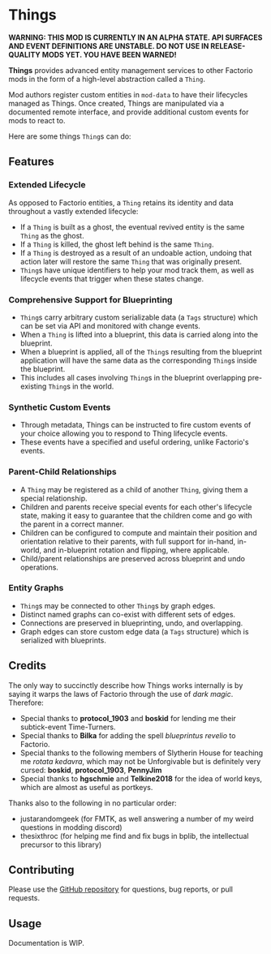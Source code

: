 # Things

**WARNING: THIS MOD IS CURRENTLY IN AN ALPHA STATE. API SURFACES AND EVENT DEFINITIONS ARE UNSTABLE. DO NOT USE IN RELEASE-QUALITY MODS YET. YOU HAVE BEEN WARNED!**

**Things** provides advanced entity management services to other Factorio mods in the form of a high-level abstraction called a `Thing`.

Mod authors register custom entities in `mod-data` to have their lifecycles managed as Things. Once created, Things are manipulated via a documented remote interface, and provide additional custom events for mods to react to.

Here are some things `Thing`s can do:

## Features

### Extended Lifecycle

As opposed to Factorio entities, a `Thing` retains its identity and data throughout a vastly extended lifecycle:

- If a `Thing` is built as a ghost, the eventual revived entity is the same `Thing` as the ghost.
- If a `Thing` is killed, the ghost left behind is the same `Thing`.
- If a `Thing` is destroyed as a result of an undoable action, undoing that action later will restore the same `Thing` that was originally present.
- `Thing`s have unique identifiers to help your mod track them, as well as lifecycle events that trigger when these states change.

### Comprehensive Support for Blueprinting

- `Thing`s carry arbitrary custom serializable data (a `Tags` structure) which can be set via API and monitored with change events.
- When a `Thing` is lifted into a blueprint, this data is carried along into the blueprint.
- When a blueprint is applied, all of the `Thing`s resulting from the blueprint application will have the same data as the corresponding `Thing`s inside the blueprint.
- This includes all cases involving `Thing`s in the blueprint overlapping pre-existing `Thing`s in the world.

### Synthetic Custom Events

- Through metadata, Things can be instructed to fire custom events of your choice allowing you to respond to Thing lifecycle events.
- These events have a specified and useful ordering, unlike Factorio's events.

### Parent-Child Relationships

- A `Thing` may be registered as a child of another `Thing`, giving them a special relationship.
- Children and parents receive special events for each other's lifecycle state, making it easy to guarantee that the children come and go with the parent in a correct manner.
- Children can be configured to compute and maintain their position and orientation relative to their parents, with full support for in-hand, in-world, and in-blueprint rotation and flipping, where applicable.
- Child/parent relationships are preserved across blueprint and undo operations.

### Entity Graphs

- `Thing`s may be connected to other `Thing`s by graph edges.
- Distinct named graphs can co-exist with different sets of edges.
- Connections are preserved in blueprinting, undo, and overlapping.
- Graph edges can store custom edge data (a `Tags` structure) which is serialized with blueprints.

## Credits

The only way to succinctly describe how Things works internally is by saying it warps the laws of Factorio through the use of *dark magic*. Therefore:

- Special thanks to **protocol_1903** and **boskid** for lending me their subtick-event Time-Turners.
- Special thanks to **Bilka** for adding the spell *blueprintus revelio* to Factorio.
- Special thanks to the following members of Slytherin House for teaching me *rotata kedavra*, which may not be Unforgivable but is definitely very cursed: **boskid**, **protocol_1903**, **PennyJim**
- Special thanks to **hgschmie** and **Telkine2018** for the idea of world keys, which are almost as useful as portkeys.

Thanks also to the following in no particular order:
- justarandomgeek (for FMTK, as well answering a number of my weird questions in modding discord)
- thesixthroc (for helping me find and fix bugs in bplib, the intellectual precursor to this library)

## Contributing

Please use the [GitHub repository](https://github.com/project-cybersyn/things) for questions, bug reports, or pull requests.

## Usage

Documentation is WIP.
